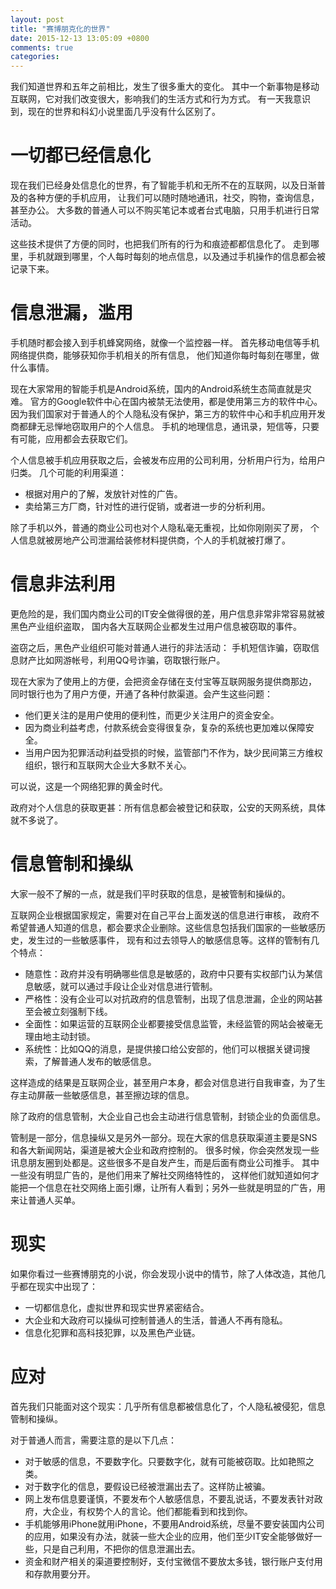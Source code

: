 ```yaml
---
layout: post
title: "赛博朋克化的世界"
date: 2015-12-13 13:05:09 +0800
comments: true
categories: 
---
```


我们知道世界和五年之前相比，发生了很多重大的变化。
其中一个新事物是移动互联网，它对我们改变很大，影响我们的生活方式和行为方式。
有一天我意识到，现在的世界和科幻小说里面几乎没有什么区别了。

# 一切都已经信息化

现在我们已经身处信息化的世界，有了智能手机和无所不在的互联网，以及日渐普及的各种方便的手机应用，
让我们可以随时随地通讯，社交，购物，查询信息，甚至办公。
大多数的普通人可以不购买笔记本或者台式电脑，只用手机进行日常活动。

这些技术提供了方便的同时，也把我们所有的行为和痕迹都都信息化了。
走到哪里，手机就跟到哪里，个人每时每刻的地点信息，以及通过手机操作的信息都会被记录下来。

# 信息泄漏，滥用

手机随时都会接入到手机蜂窝网络，就像一个监控器一样。
首先移动电信等手机网络提供商，能够获知你手机相关的所有信息，
他们知道你每时每刻在哪里，做什么事情。

现在大家常用的智能手机是Android系统，国内的Android系统生态简直就是灾难。
官方的Google软件中心在国内被禁无法使用，都是使用第三方的软件中心。
因为我们国家对于普通人的个人隐私没有保护，第三方的软件中心和手机应用开发商都肆无忌惮地窃取用户的个人信息。
手机的地理信息，通讯录，短信等，只要有可能，应用都会去获取它们。

个人信息被手机应用获取之后，会被发布应用的公司利用，分析用户行为，给用户归类。
几个可能的利用渠道：

- 根据对用户的了解，发放针对性的广告。
- 卖给第三方厂商，针对性的进行促销，或者进一步的分析利用。

除了手机以外，普通的商业公司也对个人隐私毫无重视，比如你刚刚买了房，
个人信息就被房地产公司泄漏给装修材料提供商，个人的手机就被打爆了。

# 信息非法利用

更危险的是，我们国内商业公司的IT安全做得很的差，用户信息非常非常容易就被黑色产业组织盗取，
国内各大互联网企业都发生过用户信息被窃取的事件。

盗窃之后，黑色产业组织可能对普通人进行的非法活动：
手机短信诈骗，窃取信息财产比如网游帐号，利用QQ号诈骗，窃取银行账户。

现在大家为了使用上的方便，会把资金存储在支付宝等互联网服务提供商那边，
同时银行也为了用户方便，开通了各种付款渠道。会产生这些问题：

- 他们更关注的是用户使用的便利性，而更少关注用户的资金安全。
- 因为商业利益考虑，付款系统会变得很复杂，复杂的系统也更加难以保障安全。
- 当用户因为犯罪活动利益受损的时候，监管部门不作为，缺少民间第三方维权组织，银行和互联网大企业大多默不关心。

可以说，这是一个网络犯罪的黄金时代。

政府对个人信息的获取更甚：所有信息都会被登记和获取，公安的天网系统，具体就不多说了。

# 信息管制和操纵

大家一般不了解的一点，就是我们平时获取的信息，是被管制和操纵的。

互联网企业根据国家规定，需要对在自己平台上面发送的信息进行审核，
政府不希望普通人知道的信息，都会要求企业删除。这些信息包括我们国家的一些敏感历史，发生过的一些敏感事件，
现有和过去领导人的敏感信息等。这样的管制有几个特点：

- 随意性：政府并没有明确哪些信息是敏感的，政府中只要有实权部门认为某信息敏感，就可以通过手段让企业对信息进行管制。
- 严格性：没有企业可以对抗政府的信息管制，出现了信息泄漏，企业的网站甚至会被立刻强制下线。
- 全面性：如果运营的互联网企业都要接受信息监管，未经监管的网站会被毫无理由地主动封锁。
- 系统性：比如QQ的消息，是提供接口给公安部的，他们可以根据关键词搜索，了解普通人发布的敏感信息。

这样造成的结果是互联网企业，甚至用户本身，都会对信息进行自我审查，为了生存主动屏蔽一些敏感信息，甚至擦边球的信息。

除了政府的信息管制，大企业自己也会主动进行信息管制，封锁企业的负面信息。

管制是一部分，信息操纵又是另外一部分。现在大家的信息获取渠道主要是SNS和各大新闻网站，渠道是被大企业和政府控制的。
很多时候，你会突然发现一些讯息朋友圈到处都是。这些很多不是自发产生，而是后面有商业公司推手。
其中一些没有明显广告的，是他们用来了解社交网络特性的，
这样他们就知道如何才能把一个信息在社交网络上面引爆，让所有人看到；另外一些就是明显的广告，用来让普通人买单。

# 现实

如果你看过一些赛博朋克的小说，你会发现小说中的情节，除了人体改造，其他几乎都在现实中出现了：

- 一切都信息化，虚拟世界和现实世界紧密结合。
- 大企业和大政府可以操纵可控制普通人的生活，普通人不再有隐私。
- 信息化犯罪和高科技犯罪，以及黑色产业链。

# 应对

首先我们只能面对这个现实：几乎所有信息都被信息化了，个人隐私被侵犯，信息管制和操纵。

对于普通人而言，需要注意的是以下几点：

- 对于敏感的信息，不要数字化。只要数字化，就有可能被窃取。比如艳照之类。
- 对于数字化的信息，要假设已经被泄漏出去了。这样防止被骗。
- 网上发布信息要谨慎，不要发布个人敏感信息，不要乱说话，不要发表针对政府，大企业，有权势个人的言论。他们都能看到和找到你。
- 手机能够用iPhone就用iPhone，不要用Android系统，尽量不要安装国内公司的应用，如果没有办法，就装一些大企业的应用，他们至少IT安全能够做好一些，只是自己利用，不把你的信息泄漏出去。
- 资金和财产相关的渠道要控制好，支付宝微信不要放太多钱，银行账户支付用和存款用要分开。


